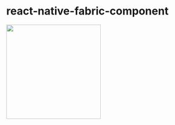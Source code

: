 # react-native-fabric-component

<img width='250px' src='https://user-images.githubusercontent.com/28990749/213427463-62a972b2-1e33-47ac-91b5-9aa36c626d0e.png' />
